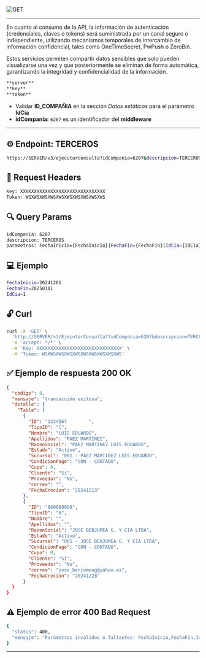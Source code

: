 ![GET](https://img.shields.io/badge/v3/EjecutarConsulta-GET-brightgreen.svg)

---
En cuanto al consumo de la API, la información de autenticación (credenciales, claves o tokens)
será suministrada por un canal seguro e independiente, utilizando mecanismos temporales de
intercambio de información confidencial, tales como OneTimeSecret, PwPush o ZeroBin.

Estos servicios permiten compartir datos sensibles que solo pueden visualizarse una vez y que
posteriormente se eliminan de forma automática, garantizando la integridad y confidencialidad
de la información.

```bash
**server**
**key**
**token**
```
* Validar **ID_COMPAÑIA** en la sección *Datos estáticos* para el parámetro **IdCia**
* **idCompania:** `6207` es un identificador del **middleware**
---

## ⚙️ Endpoint: **TERCEROS**
```bash
https://SERVER/v3/ejecutarconsulta?idCompania=6207&descripcion=TERCEROS&parametros=FechaInicio={FechaInicio}|FechaFin={FechaFin}|IdCia={IdCia}
```

## 🧾 Request Headers
```bash
Key: XXXXXXXXXXXXXXXXXXXXXXXXXXXXXXX
Token: WSXWSXWSXWSXWSXWSXWSXWSXWSXWS
```

## 🔍 Query Params
```bash
idCompania: 6207
descripcion: TERCEROS
parametros: FechaInicio={FechaInicio}|FechaFin={FechaFin}|IdCia={IdCia}
```

## 💻 Ejemplo
```bash
FechaInicio=20241201
FechaFin=20250101
IdCia=1
```

## 🔓 Curl
```bash
curl -X 'GET' \
  'http://SERVER/v3/EjecutarConsulta??idCompania=6207&descripcion=TERCEROS&parametros=FechaInicio%3D20241201%7CFechaFin%3D20250101%7CIdCia%3D1' \
  -H 'accept: */*' \
  -H 'Key: XXXXXXXXXXXXXXXXXXXXXXXXXXXXXXX' \
  -H 'Token: WSXWSXWSXWSXWSXWSXWSXWSXWSXWS'
```

## ✅ Ejemplo de respuesta 200 OK

```json
{
  "codigo": 0,
  "mensaje": "transacción exitosa",
  "detalle": {
    "Table": [
      {
        "ID": "1234567        ",
        "TipoID": "C",
        "Nombre": "LUIS EDUARDO",
        "Apellidos": "PAEZ MARTINEZ",
        "RazonSocial": "PAEZ MARTINEZ LUIS EDUARDO",
        "Estado": "Activo",
        "Sucursal": "001 - PAEZ MARTINEZ LUIS EDUARDO",
        "CondicionPago": "CON - CONTADO",
        "Cupo": 0,
        "Cliente": "Si",
        "Proveedor": "No",
        "correo": "",
        "FechaCrecion": "20241213"
      },
      {
        "ID": "860098098",
        "TipoID": "N",
        "Nombre": "",
        "Apellidos": "",
        "RazonSocial": "JOSE BENJUMEA G. Y CIA LTDA",
        "Estado": "Activo",
        "Sucursal": "001 - JOSE BENJUMEA G. Y CIA LTDA",
        "CondicionPago": "CON - CONTADO",
        "Cupo": 0,
        "Cliente": "Si",
        "Proveedor": "No",
        "correo": "jose_benjumeag@yahoo.es",
        "FechaCrecion": "20241228"
      }
  }
}
```

## ⚠️ Ejemplo de error 400 Bad Request
```bash
{
  "status": 400,
  "mensaje": "Parámetros inválidos o faltantes: FechaInicio,FechaFin,IdCia"
}
```
---